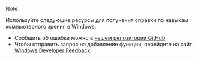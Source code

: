 > [!NOTE]
> Используйте следующие ресурсы для получения справки по навыкам компьютерного зрения в Windows:
>
> * Сообщить об ошибке можно в [нашем репозитории GitHub](https://github.com/Microsoft/WindowsVisionSkillsPreview/issues).
> * Чтобы отправить запрос на добавление функции, перейдите на сайт [Windows Developer Feedback](https://wpdev.uservoice.com/).
